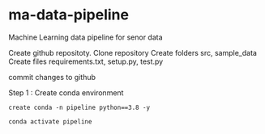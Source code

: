 # ma-data-pipeline
Machine Learning data pipeline for senor data

Create github repositoty.
Clone repository 
Create folders src, sample_data
Create files requirements.txt, setup.py, test.py

commit changes to github

Step 1 : Create conda environment
```
create conda -n pipeline python==3.8 -y

conda activate pipeline
```

